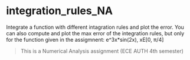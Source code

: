 # integration_rules_NA
 
Integrate a function with different intagration rules and plot the error.
You can also compute and plot the max error of the integration rules, but only for the function given in the assigmnent: e^3x*sin(2x), xΕ[0, π/4]

>This is a Numerical Analysis assignment (ECE AUTH 4th semester) 
